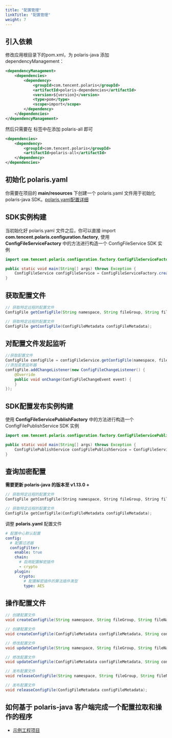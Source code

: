 ```yaml
---
title: "配置管理"
linkTitle: "配置管理"
weight: 7
---
```


## 引入依赖

修改应用根目录下的pom.xml，为 polaris-java 添加 dependencyManagement：

```xml
<dependencyManagement>
    <dependencies>
        <dependency>
            <groupId>com.tencent.polaris</groupId>
            <artifactId>polaris-dependencies</artifactId>
            <version>${version}</version>
            <type>pom</type>
            <scope>import</scope>
        </dependency>
    </dependencies>
</dependencyManagement>
```

然后只需要在 **<dependencies></dependencies>** 标签中在添加 polaris-all 即可

```xml
<dependencies>
    <dependency>
        <groupId>com.tencent.polaris</groupId>
        <artifactId>polaris-all</artifactId>
    </dependency>
</dependencies>
```


## 初始化 polaris.yaml

你需要在项目的 **main/resources** 下创建一个 polaris.yaml 文件用于初始化 polaris-java SDK。[polaris.yaml配置详细](https://github.com/polarismesh/polaris-java/blob/main/polaris-common/polaris-config-default/src/main/resources/conf/default-config.yml)


## SDK实例构建

当初始化好 polaris.yaml 文件之后，你可以直接 import **com.tencent.polaris.configuration.factory**, 使用 **ConfigFileServiceFactory** 中的方法进行构造一个 ConfigFileService SDK 实例

```java
import com.tencent.polaris.configuration.factory.ConfigFileServiceFactory;

public static void main(String[] args) throws Exception {
    ConfigFileService configFileService = ConfigFileServiceFactory.createConfigFileService();
}
```

## 获取配置文件

```java
// 获取特定远程的配置文件
ConfigFile getConfigFile(String namespace, String fileGroup, String fileName);

// 获取特定远程的配置文件
ConfigFile getConfigFile(ConfigFileMetadata configFileMetadata);
```

## 对配置文件发起监听

```java
//获取配置文件
ConfigFile configFile = configFileService.getConfigFile(namespace, fileGroup, fileName);
//添加变更监听器
configFile.addChangeListener(new ConfigFileChangeListener() {
	@Override
	public void onChange(ConfigFileChangeEvent event) {
	}
});
```


## SDK配置发布实例构建

使用 **ConfigFileServicePublishFactory** 中的方法进行构造一个 ConfigFilePublishService SDK 实例

```java
import com.tencent.polaris.configuration.factory.ConfigFileServicePublishFactory;

public static void main(String[] args) throws Exception {
    ConfigFilePublishService configFilePublishService = ConfigFileServicePublishFactory.createConfigFilePublishService();
}
```


## 查询加密配置

**需要更新 polaris-java 的版本至 v1.13.0 +**

```go
// 获取特定远程的配置文件
ConfigFile getConfigFile(String namespace, String fileGroup, String fileName);

// 获取特定远程的配置文件
ConfigFile getConfigFile(ConfigFileMetadata configFileMetadata);
```

调整 **polaris.yaml** 配置文件

```yaml
# 配置中心默认配置
config:
  # 配置过滤器
  configFilter:
    enable: true
    chain:
      # 启用配置解密插件
      - crypto
    plugin:
      crypto:
        # 配置解密插件的算法插件类型
        type: AES
```


## 操作配置文件

```java
// 创建配置文件
void createConfigFile(String namespace, String fileGroup, String fileName, String content);

// 创建配置文件
void createConfigFile(ConfigFileMetadata configFileMetadata, String content);

// 修改配置文件
void updateConfigFile(String namespace, String fileGroup, String fileName, String content);

// 修改配置文件
void updateConfigFile(ConfigFileMetadata configFileMetadata, String content);

// 发布配置文件
void releaseConfigFile(String namespace, String fileGroup, String fileName);

// 发布配置文件
void releaseConfigFile(ConfigFileMetadata configFileMetadata);
```

## 如何基于 polaris-java 客户端完成一个配置拉取和操作的程序

- [示例工程项目](https://github.com/polarismesh/polaris-java/tree/main/polaris-examples/configuration-example/src/main/java/com/tencent/polaris/configuration/example)

